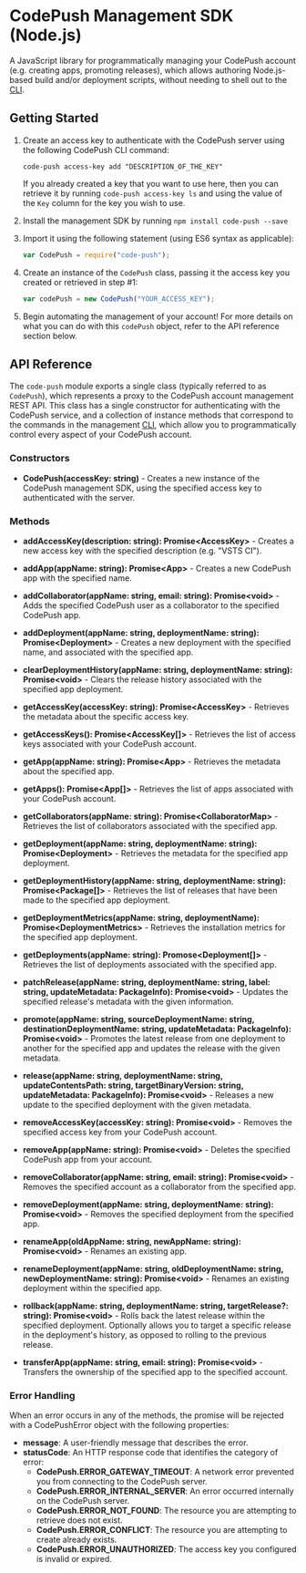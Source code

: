 # CodePush Management SDK (Node.js)

A JavaScript library for programmatically managing your CodePush account (e.g. creating apps, promoting releases), which allows authoring Node.js-based build and/or deployment scripts, without needing to shell out to the [CLI](https://github.com/Microsoft/code-push/blob/master/cli/README.md).


## Getting Started

1. Create an access key to authenticate with the CodePush server using the following CodePush CLI command:

    ```shell
    code-push access-key add "DESCRIPTION_OF_THE_KEY"
    ```
    
    If you already created a key that you want to use here, then you can retrieve it by running `code-push access-key ls` and using the value of the `Key` column for the key you wish to use.
    
2. Install the management SDK by running `npm install code-push --save`

3. Import it using the following statement (using ES6 syntax as applicable):

    ```javascript
    var CodePush = require("code-push");    
    ```
    
4. Create an instance of the `CodePush` class, passing it the access key you created or retrieved in step #1:

    ```javascript
    var codePush = new CodePush("YOUR_ACCESS_KEY");
    ```

5. Begin automating the management of your account! For more details on what you can do with this `codePush` object, refer to the API reference section below.

## API Reference

The `code-push` module exports a single class (typically referred to as `CodePush`), which represents a proxy to the CodePush account management REST API. This class has a single constructor for authenticating with the CodePush service, and a collection of instance methods that correspond to the commands in the management [CLI](https://github.com/Microsoft/code-push/blob/master/cli/README.md), which allow you to programmatically control every aspect of your CodePush account.

### Constructors

- __CodePush(accessKey: string)__ - Creates a new instance of the CodePush management SDK, using the specified access key to authenticated with the server.

### Methods

- __addAccessKey(description: string): Promise&lt;AccessKey&gt;__ - Creates a new access key with the specified description (e.g. "VSTS CI").

- __addApp(appName: string): Promise&lt;App&gt;__ - Creates a new CodePush app with the specified name.

- __addCollaborator(appName: string, email: string): Promise&lt;void&gt;__ - Adds the specified CodePush user as a collaborator to the specified CodePush app.

- __addDeployment(appName: string, deploymentName: string): Promise&lt;Deployment&gt;__ - Creates a new deployment with the specified name, and associated with the specified app.

- __clearDeploymentHistory(appName: string, deploymentName: string): Promise&lt;void&gt;__ - Clears the release history associated with the specified app deployment.

- __getAccessKey(accessKey: string): Promise&lt;AccessKey&gt;__ - Retrieves the metadata about the specific access key.

- __getAccessKeys(): Promise&lt;AccessKey[]&gt;__ - Retrieves the list of access keys associated with your CodePush account.

- __getApp(appName: string): Promise&lt;App&gt;__ - Retrieves the metadata about the specified app.

- __getApps(): Promise&lt;App[]&gt;__ - Retrieves the list of apps associated with your CodePush account.

- __getCollaborators(appName: string): Promise&lt;CollaboratorMap&gt;__ - Retrieves the list of collaborators associated with the specified app.

- __getDeployment(appName: string, deploymentName: string): Promise&lt;Deployment&gt;__ - Retrieves the metadata for the specified app deployment.

- __getDeploymentHistory(appName: string, deploymentName: string): Promise&lt;Package[]&gt;__ - Retrieves the list of releases that have been made to the specified app deployment.

- __getDeploymentMetrics(appName: string, deploymentName): Promise&lt;DeploymentMetrics&gt;__ - Retrieves the installation metrics for the specified app deployment. 

- __getDeployments(appName: string): Promose&lt;Deployment[]&gt;__ - Retrieves the list of deployments associated with the specified app.

- __patchRelease(appName: string, deploymentName: string, label: string, updateMetadata: PackageInfo): Promise&lt;void&gt;__ - Updates the specified release's metadata with the given information.

- __promote(appName: string, sourceDeploymentName: string, destinationDeploymentName: string, updateMetadata: PackageInfo): Promise&lt;void&gt;__ - Promotes the latest release from one deployment to another for the specified app and updates the release with the given metadata.

- __release(appName: string, deploymentName: string, updateContentsPath: string, targetBinaryVersion: string, updateMetadata: PackageInfo): Promise&lt;void&gt;__ - Releases a new update to the specified deployment with the given metadata.

- __removeAccessKey(accessKey: string): Promise&lt;void&gt;__ - Removes the specified access key from your CodePush account.

- __removeApp(appName: string): Promise&lt;void&gt;__ - Deletes the specified CodePush app from your account.

- __removeCollaborator(appName: string, email: string): Promise&lt;void&gt;__ - Removes the specified account as a collaborator from the specified app.

- __removeDeployment(appName: string, deploymentName: string): Promise&lt;void&gt;__ - Removes the specified deployment from the specified app.

- __renameApp(oldAppName: string, newAppName: string): Promise&lt;void&gt;__ - Renames an existing app.

- __renameDeployment(appName: string, oldDeploymentName: string, newDeploymentName: string): Promise&lt;void&gt;__ - Renames an existing deployment within the specified app.

- __rollback(appName: string, deploymentName: string, targetRelease?: string): Promise&lt;void&gt;__ - Rolls back the latest release within the specified deployment. Optionally allows you to target a specific release in the deployment's history, as opposed to rolling to the previous release.

- __transferApp(appName: string, email: string): Promise&lt;void&gt;__ - Transfers the ownership of the specified app to the specified account.

### Error Handling

When an error occurs in any of the methods, the promise will be rejected with a CodePushError object with the following properties:

- __message__: A user-friendly message that describes the error.
- __statusCode__: An HTTP response code that identifies the category of error:
    - __CodePush.ERROR_GATEWAY_TIMEOUT__: A network error prevented you from connecting to the CodePush server.
    - __CodePush.ERROR_INTERNAL_SERVER__: An error occurred internally on the CodePush server.
    - __CodePush.ERROR_NOT_FOUND__: The resource you are attempting to retrieve does not exist.
    - __CodePush.ERROR_CONFLICT__: The resource you are attempting to create already exists.
    - __CodePush.ERROR_UNAUTHORIZED__: The access key you configured is invalid or expired.
